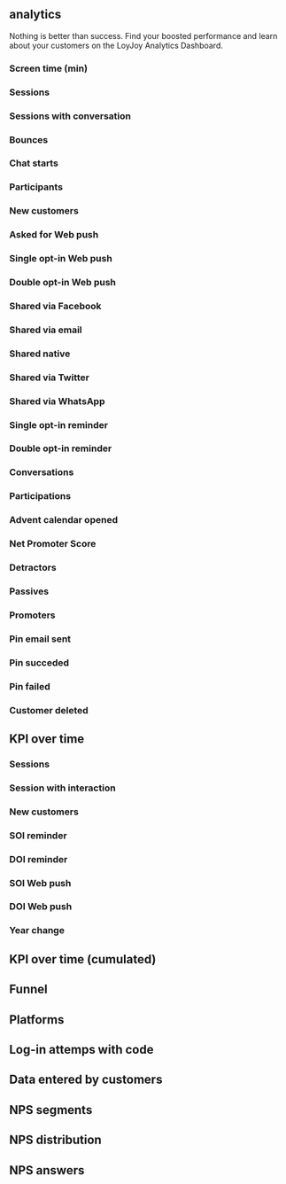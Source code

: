 ## analytics

Nothing is better than success. Find your boosted performance and learn about your customers on the LoyJoy Analytics Dashboard.

### Screen time (min)

### Sessions

### Sessions with conversation

### Bounces

### Chat starts

### Participants

### New customers

### Asked for Web push

### Single opt-in Web push

### Double opt-in Web push

### Shared via Facebook

### Shared via email

### Shared native

### Shared via Twitter

### Shared via WhatsApp

### Single opt-in reminder

### Double opt-in reminder

### Conversations

### Participations

### Advent calendar opened

### Net Promoter Score

### Detractors

### Passives

### Promoters

### Pin email sent

### Pin succeded

### Pin failed

### Customer deleted


## KPI over time
### Sessions
### Session with interaction
### New customers
### SOI reminder
### DOI reminder
### SOI Web push
### DOI Web push
### Year change

## KPI over time (cumulated)

## Funnel

## Platforms

## Log-in attemps with code

## Data entered by customers

## NPS segments

## NPS distribution

## NPS answers
